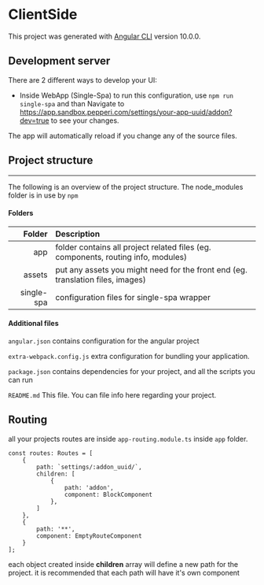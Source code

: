 # ClientSide

This project was generated with [Angular CLI](https://github.com/angular/angular-cli) version 10.0.0.

## Development server
There are 2 different ways to develop your UI:

- Inside WebApp (Single-Spa)
    to run this configuration, use `npm run single-spa` and than Navigate to https://app.sandbox.pepperi.com/settings/your-app-uuid/addon?dev=true to see your changes.

The app will automatically reload if you change any of the source files.

## Project structure
---
The following is an overview of the project structure. 
The node_modules folder is in use by `npm`

#### Folders
|Folder | Description |
| ---:  | :---       |
| app | folder contains all project related files (eg. components, routing info, modules) |
| assets | put any assets you might need for the front end (eg. translation files, images) |
| single-spa | configuration files for single-spa wrapper |

#### Additional files
`angular.json` contains configuration for the angular project

`extra-webpack.config.js` extra configuration for bundling your application. 

`package.json` contains dependencies for your project, and all the scripts you can run

`README.md` This file. You can file info here regarding your project.

## Routing
all your projects routes are inside `app-routing.module.ts` inside `app` folder.
```
const routes: Routes = [
    {
        path: `settings/:addon_uuid/`,
        children: [
            {
                path: 'addon',
                component: BlockComponent
            },
        ]
    },
    {
        path: '**',
        component: EmptyRouteComponent
    }
];
```
each object created inside **children** array will define a new path for the project. 
it is recommended that each path will have it's own component
